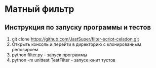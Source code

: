 # Матный фильтр

## Инструкция по запуску программы и тестов

1. git clone https://github.com/JastSuper/filter-script-celadon.git
2. Открыть консоль и перейти в директорию с клонированным репозироем
3. python filter.py - запуск программы
4. python -m unittest TestFilter - запуск юнит тустов
